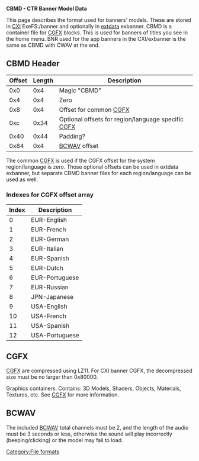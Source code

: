 **CBMD - CTR Banner Model Data**

This page describes the format used for banners' models. These are
stored in [CXI](NCCH#CXI "wikilink") ExeFS:/banner and optionally in
[extdata](extdata "wikilink") exbanner. CBMD is a container file for
[CGFX](CGFX "wikilink") blocks. This is used for banners of titles you
see in the home menu. BNR used for the app banners in the CXI/exbanner
is the same as CBMD with CWAV at the end.

## CBMD Header

| Offset | Length | Description                                                           |
|--------|--------|-----------------------------------------------------------------------|
| 0x0    | 0x4    | Magic "CBMD"                                                          |
| 0x4    | 0x4    | Zero                                                                  |
| 0x8    | 0x4    | Offset for common [CGFX](CGFX "wikilink")                             |
| 0xc    | 0x34   | Optional offsets for region/language specific [CGFX](CGFX "wikilink") |
| 0x40   | 0x44   | Padding?                                                              |
| 0x84   | 0x4    | [BCWAV](BCWAV "wikilink") offset                                      |

The common [CGFX](CGFX "wikilink") is used if the CGFX offset for the
system region/language is zero. Those optional offsets can be used in
extdata exbanner, but separate CBMD banner files for each
region/language can be used as well.

### Indexes for CGFX offset array

| Index | Description    |
|-------|----------------|
| 0     | EUR-English    |
| 1     | EUR-French     |
| 2     | EUR-German     |
| 3     | EUR-Italian    |
| 4     | EUR-Spanish    |
| 5     | EUR-Dutch      |
| 6     | EUR-Portuguese |
| 7     | EUR-Russian    |
| 8     | JPN-Japanese   |
| 9     | USA-English    |
| 10    | USA-French     |
| 11    | USA-Spanish    |
| 12    | USA-Portuguese |

## CGFX

[CGFX](CGFX "wikilink") are compressed using LZ11. For CXI banner CGFX,
the decompressed size must be no larger than 0x80000.

Graphics containers. Contains: 3D Models, Shaders, Objects, Materials,
Textures, etc. See [CGFX](CGFX "wikilink") for more information.

## BCWAV

The included [BCWAV](BCWAV "wikilink") total channels must be 2, and the
length of the audio must be 3 seconds or less, otherwise the sound will
play incorrectly (beeping/clicking) or the model may fail to load.

[Category:File formats](Category:File_formats "wikilink")